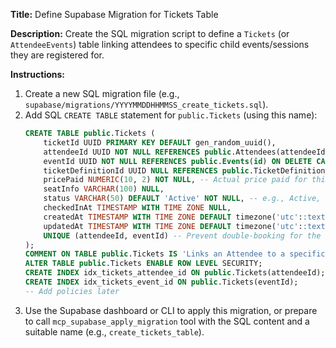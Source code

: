 **Title:** Define Supabase Migration for Tickets Table

**Description:** Create the SQL migration script to define a `Tickets` (or `AttendeeEvents`) table linking attendees to specific child events/sessions they are registered for.

**Instructions:**

1.  Create a new SQL migration file (e.g., `supabase/migrations/YYYYMMDDHHMMSS_create_tickets.sql`).
2.  Add SQL `CREATE TABLE` statement for `public.Tickets` (using this name):
    ```sql
    CREATE TABLE public.Tickets (
        ticketId UUID PRIMARY KEY DEFAULT gen_random_uuid(),
        attendeeId UUID NOT NULL REFERENCES public.Attendees(attendeeId) ON DELETE CASCADE,
        eventId UUID NOT NULL REFERENCES public.Events(id) ON DELETE CASCADE, -- Link to specific child event/session (assuming Event PK is id)
        ticketDefinitionId UUID NULL REFERENCES public.TicketDefinitions(id) ON DELETE SET NULL, -- Optional: Link to the type of ticket bought
        pricePaid NUMERIC(10, 2) NOT NULL, -- Actual price paid for this specific event ticket
        seatInfo VARCHAR(100) NULL,
        status VARCHAR(50) DEFAULT 'Active' NOT NULL, -- e.g., Active, Cancelled
        checkedInAt TIMESTAMP WITH TIME ZONE NULL,
        createdAt TIMESTAMP WITH TIME ZONE DEFAULT timezone('utc'::text, now()) NOT NULL,
        updatedAt TIMESTAMP WITH TIME ZONE DEFAULT timezone('utc'::text, now()) NOT NULL,
        UNIQUE (attendeeId, eventId) -- Prevent double-booking for the same event/session
    );
    COMMENT ON TABLE public.Tickets IS 'Links an Attendee to a specific sub-event/session they are registered for.';
    ALTER TABLE public.Tickets ENABLE ROW LEVEL SECURITY;
    CREATE INDEX idx_tickets_attendee_id ON public.Tickets(attendeeId);
    CREATE INDEX idx_tickets_event_id ON public.Tickets(eventId);
    -- Add policies later
    ```
3.  Use the Supabase dashboard or CLI to apply this migration, or prepare to call `mcp_supabase_apply_migration` tool with the SQL content and a suitable name (e.g., `create_tickets_table`). 